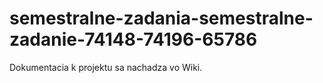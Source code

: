 # semestralne-zadania-semestralne-zadanie-74148-74196-65786

Dokumentacia k projektu sa nachadza vo Wiki.
